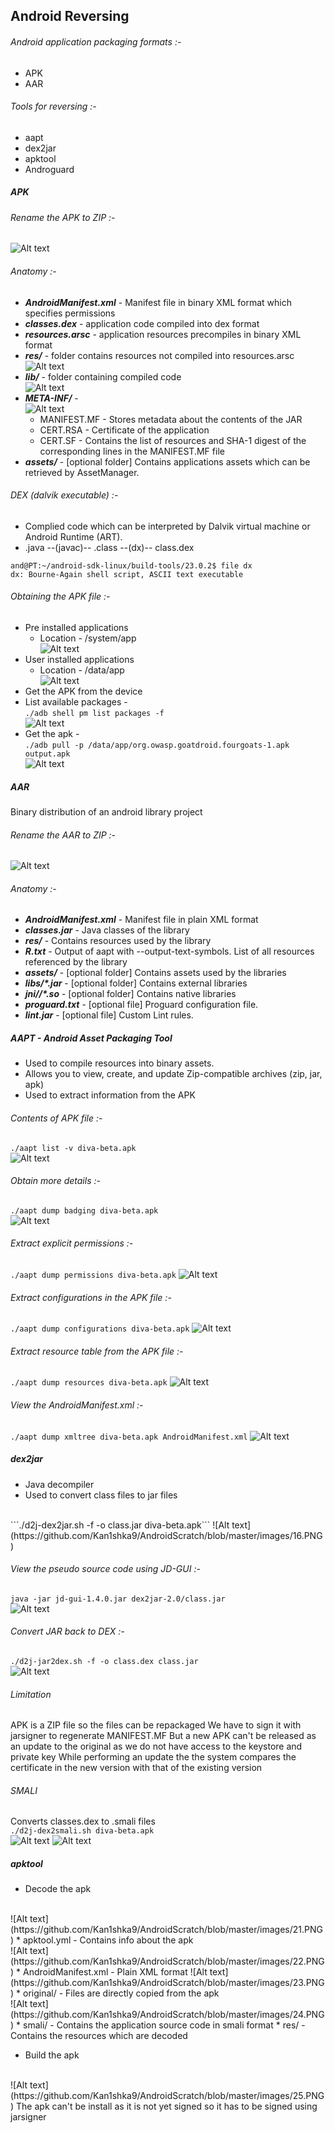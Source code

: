 ## Android Reversing

###### Android application packaging formats :-
* APK
* AAR

###### Tools for reversing :-
* aapt
* dex2jar
* apktool
* Androguard

##### APK

###### Rename the APK to ZIP :-
![Alt text](https://github.com/Kan1shka9/AndroidScratch/blob/master/images/1.PNG)

###### Anatomy :-
* <b><i>AndroidManifest.xml</i></b>	- Manifest file in binary XML format which specifies permissions
* <b><i>classes.dex</i></b>	- application code compiled into dex format
* <b><i>resources.arsc</i></b> - application resources precompiles in binary XML format
* <b><i>res/</i></b> - folder contains resources not compiled into resources.arsc
<br>![Alt text](https://github.com/Kan1shka9/AndroidScratch/blob/master/images/2.PNG)
* <b><i>lib/</i></b> - folder containing compiled code
<br>![Alt text](https://github.com/Kan1shka9/AndroidScratch/blob/master/images/3.PNG)
* <b><i>META-INF/</i></b> -
<br>![Alt text](https://github.com/Kan1shka9/AndroidScratch/blob/master/images/4.PNG)
  * MANIFEST.MF - Stores metadata about the contents of the JAR
  * CERT.RSA - Certificate of the application
  * CERT.SF - Contains the list of resources and SHA-1 digest of the corresponding lines in the MANIFEST.MF file
* <b><i>assets/</i></b>	- [optional folder] Contains applications assets which can be retrieved by AssetManager.

###### DEX (dalvik executable) :-
- Complied code which can be interpreted by Dalvik virtual machine or Android Runtime (ART).
- .java --(javac)-- .class --(dx)-- class.dex
```
and@PT:~/android-sdk-linux/build-tools/23.0.2$ file dx
dx: Bourne-Again shell script, ASCII text executable
```

###### Obtaining the APK file :-
* Pre installed applications
  * Location - /system/app
<br>![Alt text](https://github.com/Kan1shka9/AndroidScratch/blob/master/images/5.PNG)
* User installed applications
  * Location - /data/app
<br>![Alt text](https://github.com/Kan1shka9/AndroidScratch/blob/master/images/6.PNG)
* Get the APK from the device
 * List available packages - <br>```./adb shell pm list packages -f```
  <br>![Alt text](https://github.com/Kan1shka9/AndroidScratch/blob/master/images/7.PNG)
 * Get the apk - <br>```./adb pull -p /data/app/org.owasp.goatdroid.fourgoats-1.apk output.apk```
  <br>![Alt text](https://github.com/Kan1shka9/AndroidScratch/blob/master/images/8.PNG)

##### AAR
Binary distribution of an android library project

###### Rename the AAR to ZIP :-
![Alt text](https://github.com/Kan1shka9/AndroidScratch/blob/master/images/9.PNG)

###### Anatomy :-
* <b><i>AndroidManifest.xml</i></b>	- Manifest file in plain XML format
* <b><i>classes.jar</i></b> - Java classes of the library
* <b><i>res/</i></b>	- Contains resources used by the library
* <b><i>R.txt</i></b> - Output of aapt with --output-text-symbols. List of all resources referenced by the library
* <b><i>assets/</i></b> - [optional folder] Contains assets used by the libraries
* <b><i>libs/*.jar</i></b>	- [optional folder] Contains external libraries
* <b><i>jni//*.so</i></b> - [optional folder] Contains native libraries
* <b><i>proguard.txt</i></b> - [optional file]	Proguard configuration file.
* <b><i>lint.jar</i></b> -	[optional file]	Custom Lint rules.

##### AAPT - Android Asset Packaging Tool
* Used to compile resources into binary assets.
* Allows you to view, create, and update Zip-compatible archives (zip, jar, apk)
* Used to extract information from the APK

###### Contents of APK file :-
```./aapt list -v diva-beta.apk```
<br>
![Alt text](https://github.com/Kan1shka9/AndroidScratch/blob/master/images/10.PNG)

###### Obtain more details :-
```./aapt dump badging diva-beta.apk```
<br>
![Alt text](https://github.com/Kan1shka9/AndroidScratch/blob/master/images/11.PNG)

###### Extract explicit permissions :-
```./aapt dump permissions diva-beta.apk```
![Alt text](https://github.com/Kan1shka9/AndroidScratch/blob/master/images/12.PNG)

###### Extract configurations in the APK file :-
```./aapt dump configurations diva-beta.apk```
![Alt text](https://github.com/Kan1shka9/AndroidScratch/blob/master/images/13.PNG)

###### Extract resource table from the APK file :-
```./aapt dump resources diva-beta.apk```
![Alt text](https://github.com/Kan1shka9/AndroidScratch/blob/master/images/14.PNG)

###### View the AndroidManifest.xml :-
```./aapt dump xmltree diva-beta.apk AndroidManifest.xml```
![Alt text](https://github.com/Kan1shka9/AndroidScratch/blob/master/images/15.PNG)

##### dex2jar
* Java decompiler
* Used to convert class files to jar files
<br>
```./d2j-dex2jar.sh -f -o class.jar diva-beta.apk```
![Alt text](https://github.com/Kan1shka9/AndroidScratch/blob/master/images/16.PNG)

###### View the pseudo source code using JD-GUI :-
```java -jar jd-gui-1.4.0.jar dex2jar-2.0/class.jar```
<br>
![Alt text](https://github.com/Kan1shka9/AndroidScratch/blob/master/images/17.PNG)

###### Convert JAR back to DEX :-
```./d2j-jar2dex.sh -f -o class.dex class.jar```
<br>
![Alt text](https://github.com/Kan1shka9/AndroidScratch/blob/master/images/18.PNG)

###### Limitation
APK is a ZIP file so the files can be repackaged
We have to sign it with jarsigner to regenerate MANIFEST.MF
But a new APK can't be released as an update to the original as we do not have access to the keystore and private key
While performing an update the the system compares the certificate in the new version with that of the existing version

###### SMALI
Converts classes.dex to .smali files
<br>
```./d2j-dex2smali.sh diva-beta.apk```
<br>
![Alt text](https://github.com/Kan1shka9/AndroidScratch/blob/master/images/19.PNG)
![Alt text](https://github.com/Kan1shka9/AndroidScratch/blob/master/images/20.PNG)

##### apktool
* Decode the apk
<br>
![Alt text](https://github.com/Kan1shka9/AndroidScratch/blob/master/images/21.PNG)
  * apktool.yml - Contains info about the apk <br>
  ![Alt text](https://github.com/Kan1shka9/AndroidScratch/blob/master/images/22.PNG)
  * AndroidManifest.xml - Plain XML format
  ![Alt text](https://github.com/Kan1shka9/AndroidScratch/blob/master/images/23.PNG)
  * original/ - Files are directly copied from the apk <br>
  ![Alt text](https://github.com/Kan1shka9/AndroidScratch/blob/master/images/24.PNG)
  * smali/ - Contains the application source code in smali format
  * res/ - Contains the resources which are decoded

* Build the apk
<br>
![Alt text](https://github.com/Kan1shka9/AndroidScratch/blob/master/images/25.PNG)
The apk can't be install as it is not yet signed so it has to be signed using jarsigner
